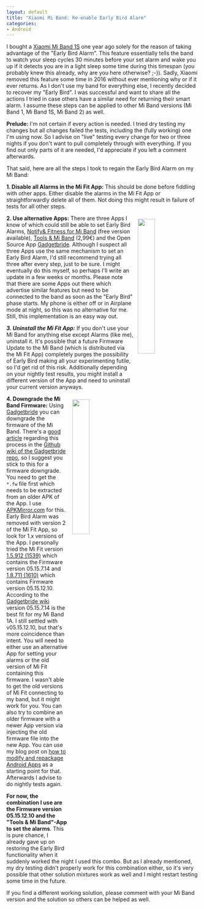 ```yaml
---
layout: default
title: "Xiaomi Mi Band: Re-enable Early Bird Alarm"
categories:
- Android
---
```


I bought a [Xiaomi Mi Band 1S][mibandamazon] one year ago solely for the reason of taking advantage of the "Early Bird Alarm". This feature essentially tells the band to watch your sleep cycles 30 minutes before your set alarm and wake you up if it detects you are in a light sleep some time during this timespan (you probably knew this already, why are you here otherwise? ;-}). Sadly, Xiaomi removed this feature some time in 2016 without ever mentioning why or if it ever returns. As I don't use my band for everything else, I recently decided to recover my "Early Bird". I was successful and want to share all the actions I tried in case others have a similar need for returning their smart alarm. I assume these steps can be applied to other Mi Band versions (Mi Band 1, Mi Band 1S, Mi Band 2) as well.

**Prelude:**
I'm not certain if every action is needed. I tried dry testing my changes but all changes failed the tests, including the (fully working) one I'm using now. So I advise on "live" testing every change for two or three nights if you don't want to pull completely through with everything. If you find out only parts of it are needed, I'd appreciate if you left a comment afterwards.

That said, here are all the steps I took to regain the Early Bird Alarm on my Mi Band:

**1. Disable all Alarms in the Mi Fit App:**  This should be done before fiddling with other apps. Either disable the alarms in the Mi Fit App or straightforwardly delete all of them. Not doing this might result in failure of tests for all other steps.

<a href="{{site.url}}/assets/images/2017/2017-02-09-tools-and-miband.png"><img src="{{site.url}}/assets/images/2017/2017-02-09-tools-and-miband.png" style="width: 30%; float: right; margin: 10px;"></a>**2. Use alternative Apps:** There are three Apps I know of which could still be able to set Early Bird Alarms, [Notify& Fitness for Mi Band][notifyfitnessmi] (free version available), [Tools & Mi Band][toolsmi] (2,99€) and the Open Source App [Gadgetbride][gadgetbride]. Although I suspect all three Apps use the same mechanism to set an Early Bird Alarm, I'd still recommend trying all three after every step, just to be sure. I might eventually do this myself, so perhaps I'll write an update in a few weeks or months. Please note that there are some Apps out there which advertise similar features but need to be connected to the band as soon as the "Early Bird" phase starts. My phone is either off or in Airplane mode at night, so this was no alternative for me. Still, this implementation is an easy way out.

***3. Uninstall the Mi Fit App:*** If you don't use your Mi Band for anything else except Alarms (like me), uninstall it. It's possible that a future Firmware Update to the Mi Band (which is distributed via the Mi Fit App) completely purges the possibility of Early Bird making all your experimenting futile, so I'd get rid of this risk. Additionally depending on your nightly test results, you might install a different version of the App and need to uninstall your current version anyways.

<a href="{{site.url}}/assets/images/2017/2017-02-09-miband-fw-downgrade.png"><img src="{{site.url}}/assets/images/2017/2017-02-09-miband-fw-downgrade.png" style="width: 30%; float: right; margin: 10px;"></a>**4. Downgrade the Mi Band Firmware:** Using [Gadgetbride][gadgetbride] you can downgrade the firmware of the Mi Band. There's a [good article][mifwdowngrade] regarding this process in the [Github wiki of the Gadgetbride repo][mifwdowngrade], so I suggest you stick to this for a firmware downgrade. You need to get the `*.fw` file first which needs to be extracted from an older APK of the App. I use [APKMirror.com][apkmirror] for this. Early Bird Alarm was removed with version 2 of the Mi Fit App, so look for 1.x versions of the App. I personally tried the Mi Fit version [1.5.912 (1539)][mifit15912] which contains the Firmware version 05.15.7.14 and [1.8.711 (1610)][mifit18711] which contains Firmware version 05.15.12.10. According to the [Gadgetbride wiki][mifwinfo] version 05.15.7.14 is the best fit for my Mi Band 1A. I still settled with v05.15.12.10, but that's more coincidence than intent. You will need to either use an alternative App for setting your alarms or the old version of Mi Fit containing this firmware. I wasn't able to get the old versions of Mi Fit connecting to my band, but it might work for you. You can also try to combine an older firmware with a newer App version via injecting the old firmware file into the new App. You can use my blog post on [how to modify and repackage Android Apps][modrepackageandroid] as a starting point for that.
Afterwards I advise to do nightly tests again.

**For now, the combination I use are the Firmware version 05.15.12.10 and the "Tools & Mi Band"-App to set the alarms**. This is pure chance, I already gave up on restoring the Early Bird functionality when it suddenly worked the night I used this combo. But as I already mentioned, my dry testing didn't properly work for this combination either, so it's very possible that other solution mixtures work as well and I might restart testing some time in the future.

If you find a different working solution, please comment with your Mi Band version and the solution so others can be helped as well.


[mibandamazon]: http://a-fwd.com/asin-de=B00Q5P79TO&asin-uk=B00RCOYD50&asin-com=B01A8NRAP6&fb=com
[notifyfitnessmi]: https://play.google.com/store/apps/details?id=com.mc.miband1
[toolsmi]: https://play.google.com/store/apps/details?id=cz.zdenekhorak.mibandtools
[gadgetbride]: https://f-droid.org/repository/browse/?fdfilter=Gadget&fdid=nodomain.freeyourgadget.gadgetbridge
[mifwdowngrade]:https://github.com/Freeyourgadget/Gadgetbridge/wiki/Mi-Band-Firmware-Update
[apkmirror]: https://www.apkmirror.com/?s=Mi+fit&post_type=app_release&searchtype=apk
[mifit18711]:https://www.apkmirror.com/apk/xiaomi-technology/mi-fit/mi-fit-1-8-711-release/mi-fit-1-8-711-android-apk-download/
[mifit15912]: https://www.apkmirror.com/apk/xiaomi-technology/mi-fit/mi-fit-1-5-912-release/mi-fit-1-5-912-android-apk-download/
[mifwinfo]: https://github.com/Freeyourgadget/Gadgetbridge/wiki/Mi-Band-Firmware-Information
[modrepackageandroid]: https://adminswerk.de/modifying-and-repacking-android-apps/